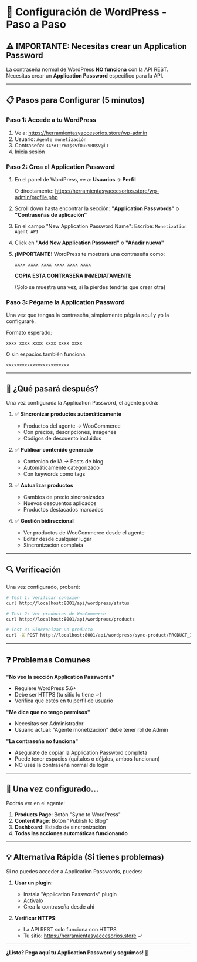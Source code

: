 # 🔧 Configuración de WordPress - Paso a Paso

## ⚠️ IMPORTANTE: Necesitas crear un Application Password

La contraseña normal de WordPress **NO funciona** con la API REST.  
Necesitas crear un **Application Password** específico para la API.

---

## 📋 Pasos para Configurar (5 minutos)

### Paso 1: Accede a tu WordPress

1. Ve a: https://herramientasyaccesorios.store/wp-admin
2. Usuario: `Agente monetización`
3. Contraseña: `34*#1IYm1$s5fOukVRR$V@lI`
4. Inicia sesión

### Paso 2: Crea el Application Password

1. En el panel de WordPress, ve a:
   **Usuarios → Perfil**
   
   O directamente:
   https://herramientasyaccesorios.store/wp-admin/profile.php

2. Scroll down hasta encontrar la sección:
   **"Application Passwords"** o **"Contraseñas de aplicación"**

3. En el campo "New Application Password Name":
   Escribe: `Monetization Agent API`

4. Click en **"Add New Application Password"** o **"Añadir nueva"**

5. **¡IMPORTANTE!** WordPress te mostrará una contraseña como:
   ```
   xxxx xxxx xxxx xxxx xxxx xxxx
   ```
   
   **COPIA ESTA CONTRASEÑA INMEDIATAMENTE**
   
   (Solo se muestra una vez, si la pierdes tendrás que crear otra)

### Paso 3: Pégame la Application Password

Una vez que tengas la contraseña, simplemente pégala aquí y yo la configuraré.

Formato esperado:
```
xxxx xxxx xxxx xxxx xxxx xxxx
```

O sin espacios también funciona:
```
xxxxxxxxxxxxxxxxxxxxxxxx
```

---

## 🎯 ¿Qué pasará después?

Una vez configurada la Application Password, el agente podrá:

1. ✅ **Sincronizar productos automáticamente**
   - Productos del agente → WooCommerce
   - Con precios, descripciones, imágenes
   - Códigos de descuento incluidos

2. ✅ **Publicar contenido generado**
   - Contenido de IA → Posts de blog
   - Automáticamente categorizado
   - Con keywords como tags

3. ✅ **Actualizar productos**
   - Cambios de precio sincronizados
   - Nuevos descuentos aplicados
   - Productos destacados marcados

4. ✅ **Gestión bidireccional**
   - Ver productos de WooCommerce desde el agente
   - Editar desde cualquier lugar
   - Sincronización completa

---

## 🔍 Verificación

Una vez configurado, probaré:

```bash
# Test 1: Verificar conexión
curl http://localhost:8001/api/wordpress/status

# Test 2: Ver productos de WooCommerce
curl http://localhost:8001/api/wordpress/products

# Test 3: Sincronizar un producto
curl -X POST http://localhost:8001/api/wordpress/sync-product/PRODUCT_ID
```

---

## ❓ Problemas Comunes

**"No veo la sección Application Passwords"**
- Requiere WordPress 5.6+
- Debe ser HTTPS (tu sitio lo tiene ✓)
- Verifica que estés en tu perfil de usuario

**"Me dice que no tengo permisos"**
- Necesitas ser Administrador
- Usuario actual: "Agente monetización" debe tener rol de Admin

**"La contraseña no funciona"**
- Asegúrate de copiar la Application Password completa
- Puede tener espacios (quítalos o déjalos, ambos funcionan)
- NO uses la contraseña normal de login

---

## 🚀 Una vez configurado...

Podrás ver en el agente:

1. **Products Page**: Botón "Sync to WordPress"
2. **Content Page**: Botón "Publish to Blog"
3. **Dashboard**: Estado de sincronización
4. **Todas las acciones automáticas funcionando**

---

## 💡 Alternativa Rápida (Si tienes problemas)

Si no puedes acceder a Application Passwords, puedes:

1. **Usar un plugin**: 
   - Instala "Application Passwords" plugin
   - Actívalo
   - Crea la contraseña desde ahí

2. **Verificar HTTPS**:
   - La API REST solo funciona con HTTPS
   - Tu sitio: https://herramientasyaccesorios.store ✓

---

**¿Listo? Pega aquí tu Application Password y seguimos! 🎯**
